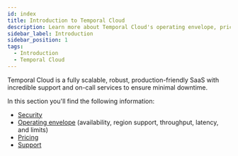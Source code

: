 ```yaml
---
id: index
title: Introduction to Temporal Cloud
description: Learn more about Temporal Cloud's operating envelope, pricing, and support.
sidebar_label: Introduction
sidebar_position: 1
tags:
  - Introduction
  - Temporal Cloud
---
```


Temporal Cloud is a fully scalable, robust, production-friendly SaaS with incredible support and on-call services to ensure minimal downtime.

In this section you'll find the following information:

- [Security](/cloud/security)
- [Operating envelope](/cloud/operating-envelope) (availability, region support, throughput, latency, and limits)
- [Pricing](/cloud/pricing)
- [Support](/cloud/support)
